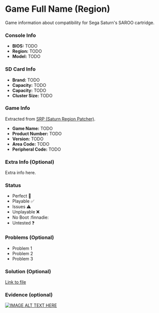 # Game Full Name (Region)

Game information about compatibility for Sega Saturn's SAROO cartridge.

### Console Info

- <b>BIOS:</b> TODO
- <b>Region:</b> TODO
- <b>Model:</b> TODO

### SD Card Info

- <b>Brand:</b> TODO
- <b>Capacity:</b> TODO
- <b>Capacity:</b> TODO
- <b>Cluster Size:</b> TODO

### Game Info

Extracted from [SRP (Saturn Region Patcher)](https://segaxtreme.net/resources/saturn-region-patcher.81/download).

- <b>Game Name:</b> TODO
- <b>Product Number:</b> TODO
- <b>Version:</b> TODO
- <b>Area Code:</b> TODO
- <b>Peripheral Code:</b> TODO

### Extra Info (Optional)

Extra info here.

### Status

- Perfect :100:
- Playable :white_check_mark:
- Issues :warning:
- Unplayable :x:
- No Boot :finnadie:
- Untested :question:

### Problems (Optional)

- Problem 1
- Problem 2
- Problem 3

### Solution (Optional)

[Link to file](https://)

### Evidence (optional)

[![IMAGE ALT TEXT HERE](https://img.youtube.com/vi/YOUTUBE_VIDEO_ID_HERE/0.jpg)](https://www.youtube.com/watch?v=YOUTUBE_VIDEO_ID_HERE)
